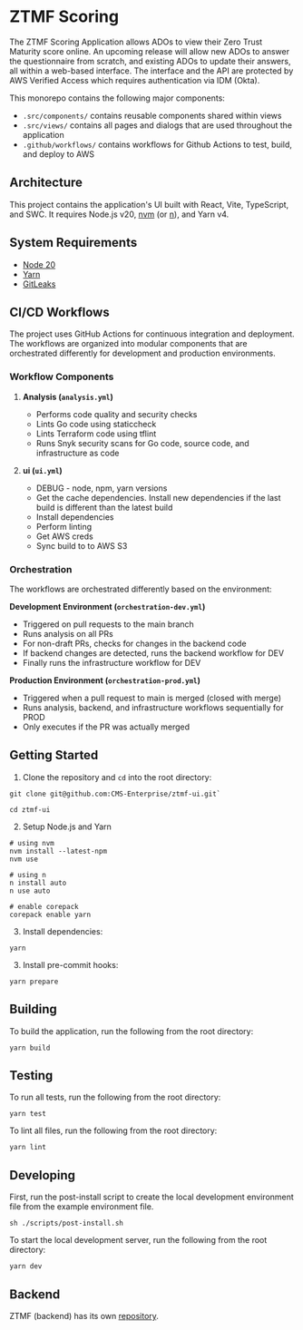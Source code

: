 # ZTMF Scoring

The ZTMF Scoring Application allows ADOs to view their Zero Trust Maturity score online. An upcoming release will allow new ADOs to answer the questionnaire from scratch, and existing ADOs to update their answers, all within a web-based interface. The interface and the API are protected by AWS Verified Access which requires authentication via IDM (Okta).

This monorepo contains the following major components:

- `.src/components/` contains reusable components shared within views
- `.src/views/` contains all pages and dialogs that are used throughout the application
- `.github/workflows/` contains workflows for Github Actions to test, build, and deploy to AWS

## Architecture

This project contains the application's UI built with React, Vite, TypeScript, and SWC. It requires Node.js v20, [nvm](https://github.com/nvm-sh/nvm) (or [n](https://github.com/tj/n)), and Yarn v4.

## System Requirements

- [Node 20](https://nodejs.org/en/download)
- [Yarn](https://yarnpkg.com/getting-started/install)
- [GitLeaks](https://github.com/gitleaks/gitleaks/tree/master#installing)

## CI/CD Workflows

The project uses GitHub Actions for continuous integration and deployment. The workflows are organized into modular components that are orchestrated differently for development and production environments.

### Workflow Components

1. **Analysis (`analysis.yml`)**

   - Performs code quality and security checks
   - Lints Go code using staticcheck
   - Lints Terraform code using tflint
   - Runs Snyk security scans for Go code, source code, and infrastructure as code

2. **ui (`ui.yml`)**
   - DEBUG - node, npm, yarn versions
   - Get the cache dependencies. Install new dependencies if the last build is different than the latest build
   - Install dependencies
   - Perform linting
   - Get AWS creds
   - Sync build to to AWS S3

### Orchestration

The workflows are orchestrated differently based on the environment:

**Development Environment (`orchestration-dev.yml`)**

- Triggered on pull requests to the main branch
- Runs analysis on all PRs
- For non-draft PRs, checks for changes in the backend code
- If backend changes are detected, runs the backend workflow for DEV
- Finally runs the infrastructure workflow for DEV

**Production Environment (`orchestration-prod.yml`)**

- Triggered when a pull request to main is merged (closed with merge)
- Runs analysis, backend, and infrastructure workflows sequentially for PROD
- Only executes if the PR was actually merged

## Getting Started

1. Clone the repository and `cd` into the root directory:

```shell
git clone git@github.com:CMS-Enterprise/ztmf-ui.git`

cd ztmf-ui
```

2. Setup Node.js and Yarn

```shell
# using nvm
nvm install --latest-npm
nvm use

# using n
n install auto
n use auto

# enable corepack
corepack enable yarn
```

3. Install dependencies:

```shell
yarn
```

3. Install pre-commit hooks:

```shell
yarn prepare
```

## Building

To build the application, run the following from the root directory:

```shell
yarn build
```

## Testing

To run all tests, run the following from the root directory:

```shell
yarn test
```

To lint all files, run the following from the root directory:

```shell
yarn lint
```

## Developing

First, run the post-install script to create the local development environment file from the example environment file.

```shell
sh ./scripts/post-install.sh
```

To start the local development server, run the following from the root directory:

```shell
yarn dev
```

## Backend

ZTMF (backend) has its own [repository](https://github.com/cms-enterprise/ztmf).
